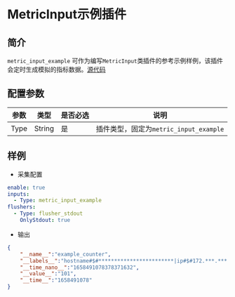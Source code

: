 # MetricInput示例插件

## 简介
`metric_input_example` 可作为编写`MetricInput`类插件的参考示例样例，该插件会定时生成模拟的指标数据。[源代码](https://github.com/alibaba/ilogtail/blob/main/plugins/input/example/metric_example.go)

## 配置参数
| 参数    | 类型   | 是否必选 | 说明                                         |
| ------- | ------ | -------- | -------------------------------------------- |
| Type    | String | 是       | 插件类型，固定为`metric_input_example`      |

## 样例

* 采集配置
```yaml
enable: true
inputs:
  - Type: metric_input_example
flushers:
  - Type: flusher_stdout
    OnlyStdout: true  
```

* 输出
```json
{
    "__name__":"example_counter",
    "__labels__":"hostname#$#************************|ip#$#172.***.***.***",
    "__time_nano__":"1658491078378371632",
    "__value__":"101",
    "__time__":"1658491078"
}
```